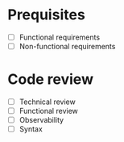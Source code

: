 # Prequisites

- [ ] Functional requirements
- [ ] Non-functional requirements

# Code review
- [ ] Technical review
- [ ] Functional review
- [ ] Observability
- [ ] Syntax
